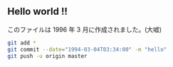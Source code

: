 ## Hello world !!
このファイルは 1996 年 3 月に作成されました。(大嘘)

```bash
git add *
git commit --date="1994-03-04T03:34:00" -m "hello"
git push -u origin master

```
